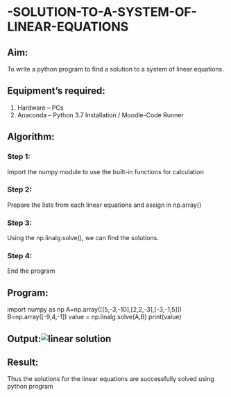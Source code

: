 # -SOLUTION-TO-A-SYSTEM-OF-LINEAR-EQUATIONS
## Aim:
To write a python program to find a solution to a system of linear equations.
## Equipment’s required:
1. 	Hardware – PCs
2. 	Anaconda – Python 3.7 Installation / Moodle-Code Runner
## Algorithm:
### Step 1: 
Import the numpy module to use the built-in functions for calculation
### Step 2: 
Prepare the lists from each linear equations and assign in np.array()
### Step 3: 
Using the np.linalg.solve(), we can find the solutions.
### Step 4: 
End the program
## Program:
import numpy as np
A=np.array([[5,-3,-10],[2,2,-3],[-3,-1,5]])
B=np.array([-9,4,-1])
value = np.linalg.solve(A,B)
print(value)


## Output:![linear solution](https://user-images.githubusercontent.com/94828138/152689786-db40fbec-a513-49e9-9be0-7d56bffe5d3c.png)

## Result: 
Thus the solutions for the linear equations are successfully solved using python program

